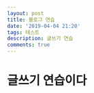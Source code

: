 ```yaml
---
layout: post
title: 블로그 연습
date: '2019-04-04 21:20'
tags: 테스트
description: 글쓰기 연습
comments: true
---
```


# 글쓰기 연습이다
